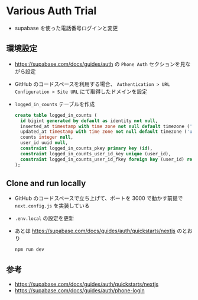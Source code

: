 # Various Auth Trial

- supabase を使った電話番号ログインと変更

## 環境設定

- https://supabase.com/docs/guides/auth の `Phone Auth` セクションを見ながら設定
- GitHub のコードスペースを利用する場合、 `Authentication > URL Configuration > Site URL` にて取得したドメインを設定
- `logged_in_counts` テーブルを作成

  ```sql
  create table logged_in_counts (
    id bigint generated by default as identity not null,
    inserted_at timestamp with time zone not null default timezone ('utc'::text, now()),
    updated_at timestamp with time zone not null default timezone ('utc'::text, now()),
    counts integer null,
    user_id uuid null,
    constraint logged_in_counts_pkey primary key (id),
    constraint logged_in_counts_user_id_key unique (user_id),
    constraint logged_in_counts_user_id_fkey foreign key (user_id) references auth.users (id)
  );
  ```

## Clone and run locally

- GitHub のコードスペースで立ち上げて、ポートを 3000 で動かす前提で `next.config.js` を実装している
- `.env.local` の設定を更新
- あとは https://supabase.com/docs/guides/auth/quickstarts/nextjs のとおり

  ```bash
  npm run dev
  ```

## 参考

- https://supabase.com/docs/guides/auth/quickstarts/nextjs
- https://supabase.com/docs/guides/auth/phone-login
